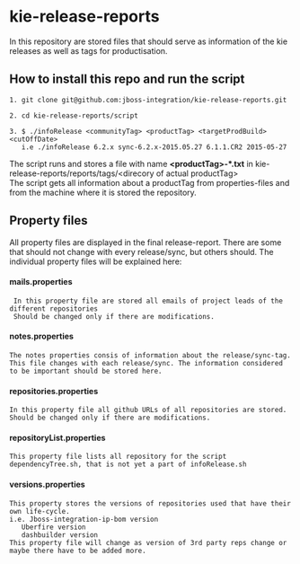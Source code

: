kie-release-reports
========

In this repository are stored files that should serve as information of the kie releases
as well as tags for productisation.

    
## How to install this repo and run the script

    1. git clone git@github.com:jboss-integration/kie-release-reports.git
    
    2. cd kie-release-reports/script
    
    3. $ ./infoRelease <communityTag> <productTag> <targetProdBuild> <cutOffDate>
       i.e ./infoRelease 6.2.x sync-6.2.x-2015.05.27 6.1.1.CR2 2015-05-27
    
    
The script runs and stores a file with name **\<productTag\>-*.txt** in kie-release-reports/reports/tags/\<direcory of actual productTag\> <br>
The script gets all information about a productTag from properties-files and from the machine where it is stored the repository.<br>


## Property files

All property files are displayed in the final release-report. 
There are some that should not change with every release/sync, but others should.
The individual property files will be explained here:

#### mails.properties
     In this property file are stored all emails of project leads of the different repositories
     Should be changed only if there are modifications.

#### notes.properties
    The notes properties consis of information about the release/sync-tag.
    This file changes with each release/sync. The information considered to be important should be stored here.

#### repositories.properties
    In this property file all github URLs of all repositories are stored.
    Should be changed only if there are modifications.

#### repositoryList.properties
    This property file lists all repository for the script dependencyTree.sh, that is not yet a part of infoRelease.sh

#### versions.properties
    This property stores the versions of repositories used that have their own life-cycle.
    i.e. Jboss-integration-ip-bom version
       Uberfire version
       dashbuilder version
    This property file will change as version of 3rd party reps change or maybe there have to be added more.
